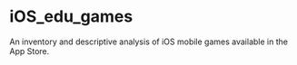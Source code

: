 # iOS_edu_games
An inventory and descriptive analysis of iOS mobile games available in the App Store. 
